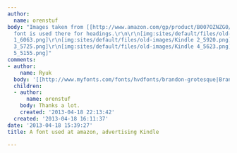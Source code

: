 ```yaml
---
author:
  name: orenstuf
body: "Images taken from [[http://www.amazon.com/gp/product/B007OZNZG0/ref=sv_kstore_0|here]].\r\nThe
  font is used there for headings.\r\n\r\n[img:sites/default/files/old-images/Kindle
  1_6063.png]\r\n[img:sites/default/files/old-images/Kindle 2_5920.png]\r\n[img:sites/default/files/old-images/Kindle
  3_5725.png]\r\n[img:sites/default/files/old-images/Kindle 4_5623.png]\r\n[img:sites/default/files/old-images/Kindle
  5_5155.png]"
comments:
- author:
    name: Ryuk
  body: '[[http://www.myfonts.com/fonts/hvdfonts/brandon-grotesque|Brandon Grotesque]]'
  children:
  - author:
      name: orenstuf
    body: Thanks a lot.
    created: '2013-04-18 22:13:42'
  created: '2013-04-18 16:11:37'
date: '2013-04-18 15:39:27'
title: A font used at amazon, advertising Kindle

---
```

